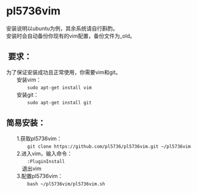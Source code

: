 # pl5736vim
安装说明以ubuntu为例，其余系统请自行斟酌。<br>
安装时会自动备份你现有的vim配置，备份文件为_old。<br>
##  要求：
为了保证安装成功且正常使用，你需要vim和git。<br>
　　安装vim：<br>
　　　　```sudo apt-get install vim```<br>
　　安装git：<br>
　　　　```sudo apt-get install git```<br>
## 简易安装：
　　1.获取pl5736vim：<br>
　　　　```git clone https://github.com/pl5736/pl5736vim.git ~/pl5736vim```<br>
　　2.进入vim，输入命令：<br>
　　　　```:PluginInstall```<br>
　　　退出vim<br>
　　3.配置pl5736vim：<br>
　　　　```bash ~/pl5736vim/pl5736vim.sh```<br>
